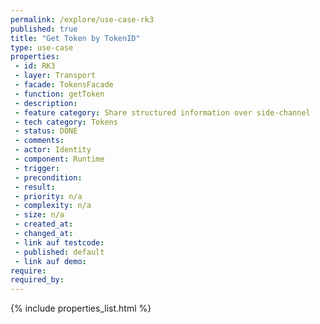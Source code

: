 ```yaml
---
permalink: /explore/use-case-rk3
published: true
title: "Get Token by TokenID"
type: use-case
properties:
 - id: RK3
 - layer: Transport
 - facade: TokensFacade
 - function: getToken
 - description: 
 - feature category: Share structured information over side-channel
 - tech category: Tokens
 - status: DONE
 - comments: 
 - actor: Identity
 - component: Runtime
 - trigger: 
 - precondition: 
 - result: 
 - priority: n/a
 - complexity: n/a
 - size: n/a
 - created_at: 
 - changed_at: 
 - link auf testcode: 
 - published: default
 - link auf demo: 
require:
required_by:
---
```

{% include properties_list.html %}
